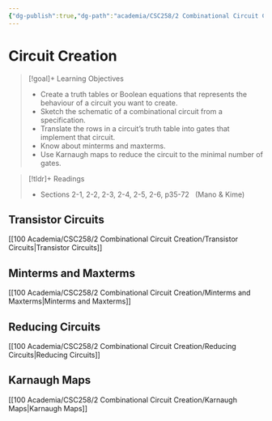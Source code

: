 ```yaml
---
{"dg-publish":true,"dg-path":"academia/CSC258/2 Combinational Circuit Creation/Week 2 - Circuit Creation.md","permalink":"/academia/csc-258/2-combinational-circuit-creation/week-2-circuit-creation/","tags":["cs","lecture","note","university"],"created":"2025-01-13T13:12:09.362-05:00","updated":"2025-01-18T15:32:33.823-05:00"}
---
```



# Circuit Creation

> [!goal]+ Learning Objectives
> - Create a truth tables or Boolean equations that represents the behaviour of a circuit you want to create.  
> - Sketch the schematic of a combinational circuit from a specification.
> - Translate the rows in a circuit’s truth table into gates that implement that circuit.  
> - Know about minterms and maxterms.
> - Use Karnaugh maps to reduce the circuit to the minimal number of gates.

> [!tldr]+ Readings
> - Sections 2-1, 2-2, 2-3, 2-4, 2-5, 2-6, p35-72   (Mano & Kime)

## Transistor Circuits

[[100 Academia/CSC258/2 Combinational Circuit Creation/Transistor Circuits\|Transistor Circuits]]

## Minterms and Maxterms

[[100 Academia/CSC258/2 Combinational Circuit Creation/Minterms and Maxterms\|Minterms and Maxterms]]

## Reducing Circuits

[[100 Academia/CSC258/2 Combinational Circuit Creation/Reducing Circuits\|Reducing Circuits]]

## Karnaugh Maps

[[100 Academia/CSC258/2 Combinational Circuit Creation/Karnaugh Maps\|Karnaugh Maps]]
